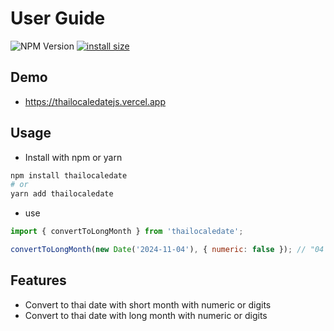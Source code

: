 # User Guide

![NPM Version](https://img.shields.io/npm/v/thailocaledate)
[![install size](https://packagephobia.com/badge?p=thailocaledate)](https://packagephobia.com/result?p=thailocaledate)

## Demo
- https://thailocaledatejs.vercel.app


## Usage

- Install with npm or yarn

```bash
npm install thailocaledate
# or
yarn add thailocaledate
```

- use

```js
import { convertToLongMonth } from 'thailocaledate';

convertToLongMonth(new Date('2024-11-04'), { numeric: false }); // "04 พฤศจิกายน 67"
```

## Features

- Convert to thai date with short month with numeric or digits
- Convert to thai date with long month with numeric or digits
